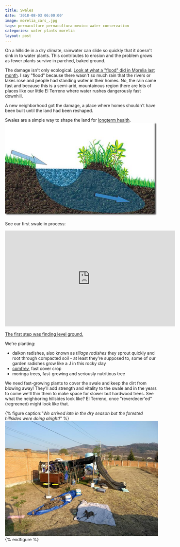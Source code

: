 ```yaml
---
title: Swales
date: '2018-08-03 06:00:00'
image: morelia_cars_.jpg
tags: permaculture permacultura mexico water conservation
categories: water plants morelia
layout: post
---
```


On a hillside in a dry climate, rainwater can slide so quickly that it doesn't sink in to water plants. This contributes to erosion and the problem grows as fewer plants survive in parched, baked ground.

The damage isn't only ecological. [Look at what a "flood" did in Morelia last month](https://mexiconewsdaily.com/news/heavy-rains-create-havoc-in-morelia/). I say "flood" because there wasn't so much rain that the rivers or lakes rose and people had standing water in their homes. No, the rain came fast and because this is a semi-arid, mountainous region there are lots of places like our little El Terreno where water rushes dangerously fast downhill.

A new neighborhood got the damage, a place where homes shouldn't have been built until the land had been reshaped.

Swales are a simple way to shape the land for [longterm health](http://permaculture-and-sanity.com/pcarticles/permaculture-earthworks-and-swales.php).
![](/images/swale_profile_.jpg)

See our first swale in process:
<iframe width="560" height="315" src="https://www.youtube-nocookie.com/embed/exNNq87lQ2w" frameborder="0" allow="autoplay; encrypted-media" allowfullscreen></iframe>

[The first step was finding level ground.](https://reverdecer.annalisagross.com/2018/08/06/level-ground/)

We're planting:
* daikon radishes, also known as *tillage radishes* they sprout quickly and root through compacted soil - at least they're supposed to, some of our garden radishes grow like a J in this rocky clay
* [comfrey](https://www.amazon.com/gp/product/B00BQ03TE2/ref=as_li_tl?ie=UTF8&tag=annalisa144-20&camp=1789&creative=9325&linkCode=as2&creativeASIN=B00BQ03TE2&linkId=f049f3994db7111e8186c71c8cfa4918), fast cover crop
* moringa trees, fast-growing and seriously nutritious tree

We need fast-growing plants to cover the swale and keep the dirt from blowing away! They'll add strength and vitality to the swale and in the years to come we'll thin them to make space for slower but hardwood trees. See what the neighboring hillsides look like? El Terreno, once "reverdecer'ed" (regreened) might look like that.

{% figure caption:"*We arrived late in the dry season but the forested hillsides were doing alright!*" %}
[![](/images/early_homestead_.jpg)](/images/early_homestead.jpg)
{% endfigure %}